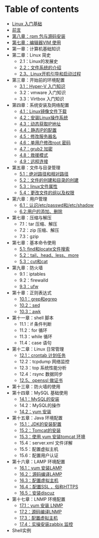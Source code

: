 # Table of contents

* [Linux 入门基础](README.md)
* [前言](qian-yan.md)
* [第八章：rpm 包与源码安装](di-ba-zhang-rpm-bao-yu-yuan-ma-an-zhuang.md)
* [第七章：编辑器VIM 使用](di-qi-zhang-bian-ji-qi-vim-shi-yong.md)
* 第一章：计算机基础知识
* 第二章：Linux 简史
  * 2.1：Linux的发展史
  * [2.2：文件系统的介绍](di-er-zhang-linux-jian-shi/2.2-wen-jian-xi-tong-de-jie-shao.md)
  * [2.3、Linux开机引导和启动过程](di-er-zhang-linux-jian-shi/2.3linux-kai-ji-yin-dao-he-qi-dong-guo-cheng.md)
* 第三章：开始前的环境配置
  * [3.1：Hyper-V 入门知识](di-san-zhang-kai-shi-qian-de-huan-jing-pei-zhi/3.1hyperv-ru-men-zhi-shi.md)
  * 3.2：vmware 入门知识
  * 3.3：Virtbox 入门知识
* 第四章：系统安装及网络配置
  * [4.1：Linux镜像文件下载](di-si-zhang-xi-tong-an-zhuang-ji-wang-luo-pei-zhi/4.1linux-jing-xiang-wen-jian-xia-zai.md)
  * [4.2：安装Linux操作系统](di-si-zhang-xi-tong-an-zhuang-ji-wang-luo-pei-zhi/4.2-an-zhuang-linux-cao-zuo-xi-tong.md)
  * [4.3：动态获取IP地址](di-si-zhang-xi-tong-an-zhuang-ji-wang-luo-pei-zhi/4.3-dong-tai-huo-qu-ip-di-zhi.md)
  * [4.4：静态IP的配置](di-si-zhang-xi-tong-an-zhuang-ji-wang-luo-pei-zhi/4.4-jing-tai-ip-de-pei-zhi.md)
  * [4.5：修改服务器名](di-si-zhang-xi-tong-an-zhuang-ji-wang-luo-pei-zhi/4.5-xiu-gai-fu-wu-qi-ming.md)
  * [4.6：单用户修改root 密码](di-si-zhang-xi-tong-an-zhuang-ji-wang-luo-pei-zhi/4.6-dan-yong-hu-xiu-gai-root-mi-ma.md)
  * [4.7：grub2 加密](di-si-zhang-xi-tong-an-zhuang-ji-wang-luo-pei-zhi/4.7grub2-jia-mi.md)
  * [4.8：救援模式](di-si-zhang-xi-tong-an-zhuang-ji-wang-luo-pei-zhi/4.8-jiu-yuan-mo-shi.md)
  * [4.9：远程连接](di-si-zhang-xi-tong-an-zhuang-ji-wang-luo-pei-zhi/4.9-yuan-cheng-lian-jie.md)
* 第五章：文件与目录管理
  * [5.1：绝对路径和相对路径](di-wu-zhang-wen-jian-yu-mu-lu-guan-li/5.1-jue-dui-lu-jing-he-xiang-dui-lu-jing.md)
  * [5.2：文件的创建和目录的创建](di-wu-zhang-wen-jian-yu-mu-lu-guan-li/5.2-wen-jian-de-chuang-jian-he-mu-lu-de-chuang-jian.md)
  * [5.3：linux文件属性](di-wu-zhang-wen-jian-yu-mu-lu-guan-li/5.3linux-wen-jian-shu-xing.md)
  * [5.4：更改文件的组以及权限](di-wu-zhang-wen-jian-yu-mu-lu-guan-li/5.4-geng-gai-wen-jian-de-zu-yi-ji-quan-xian.md)
* 第六章：用户管理
  * [6.1：认识/etc/passwd和/etc/shadow](di-liu-zhang-yong-hu-guan-li/6.1-ren-shi-etcpasswd-he-etcshadow.md)
  * [6.2:用户的添加、删除](di-liu-zhang-yong-hu-guan-li/6.2-yong-hu-de-tian-jia-shan-chu.md)
* 第七章：压缩与解压
  * 7.1：tar 压缩、解压
  * 7.2：zip 压缩、解压
  * 7.3：gzip
* 第七章：基本命令使用
  * [5.1: find和locate文件搜索](di-qi-zhang-ji-ben-ming-ling-shi-yong/5.1-find-he-locate-wen-jian-sou-suo.md)
  * [5.2：tail、head、less、more](di-qi-zhang-ji-ben-ming-ling-shi-yong/5.2-tail-head-less-more.md)
  * [5.3：cut和cat](di-qi-zhang-ji-ben-ming-ling-shi-yong/5.3cut-he-cat.md)
* 第九章：防火墙
  * 9.1：iptables
  * 9.2：firewalld
  * [9.3：ufw](di-jiu-zhang-fang-huo-qiang/9.3-ufw.md)
* 第十章：正则表达式
  * [10.1：grep和egrep](di-shi-zhang-zheng-ze-biao-da-shi/10.1grep-he-egrep.md)
  * [10.2：sed](di-shi-zhang-zheng-ze-biao-da-shi/10.2-sed.md)
  * [10.3：awk](di-shi-zhang-zheng-ze-biao-da-shi/10.3-awk.md)
* 第十一章：shell 脚本
  * 11.1：if 条件判断
  * 11.2：for 循环
  * 11.3：while 循环
  * 11.4：case 语句
* 第十二章：Linux 日常管理
  * [12.1：crontab 计划任务](di-shi-er-zhang-linux-ri-chang-guan-li/12.1crontab-ji-hua-ren-wu.md)
  * 12.2：tcpdump 网络监控
  * 12.3：top 系统性能分析
  * 12.4：rsync 数据同步
  * [12.5、openssl 做证书](di-shi-er-zhang-linux-ri-chang-guan-li/12.5openssl-zuo-zheng-shu.md)
* 第十三章：防火墙的使用
* 第十四章：MySQL 基础使用
  * [14.1：MySQL的安装](di-shi-si-zhang-mysql-ji-chu-shi-yong/14.1mysql-de-an-zhuang.md)
  * 14.2：MySQL的操作
  * [14.2：yum 安装](di-shi-si-zhang-mysql-ji-chu-shi-yong/14.2yum-an-zhuang.md)
* 第十五章：Java 环境配置
  * [15.1：JDK的安装配置](di-shi-wu-zhang-java-huan-jing-pei-zhi/15.1jdk-de-an-zhuang-pei-zhi.md)
  * [15.2：Tomcat的安装](di-shi-wu-zhang-java-huan-jing-pei-zhi/15.2tomcat-de-an-zhuang.md)
  * [15.3：使用 yum 安装tomcat 环境](di-shi-wu-zhang-java-huan-jing-pei-zhi/15.3-shi-yong-yum-an-zhuang-tomcat-huan-jing.md)
  * 15.4：server.xml 文件详解
  * 15.5：配置虚拟主机
  * 15.6：配置用户认证
* 第十六章：LAMP 环境配置
  * [16.1：yum 安装LAMP](di-shi-liu-zhang-lamp-huan-jing-pei-zhi/16.1yum-an-zhuang-lamp.md)
  * [16.2：源码编译LAMP](di-shi-liu-zhang-lamp-huan-jing-pei-zhi/16.2-yuan-ma-bian-yi-lamp.md)
  * [16.3：配置虚拟主机](di-shi-liu-zhang-lamp-huan-jing-pei-zhi/16.3-pei-zhi-xu-ni-zhu-ji.md)
  * [16.4：配置SSL ，俗称HTTPS](di-shi-liu-zhang-lamp-huan-jing-pei-zhi/16.4-pei-zhi-ssl-su-cheng-https.md)
  * [16.5：安装discuz](di-shi-liu-zhang-lamp-huan-jing-pei-zhi/16.5-an-zhuang-discuz.md)
* 第十七章：LNMP 环境配置
  * [17.1：yum 安装 LNMP](di-shi-qi-zhang-lnmp-huan-jing-pei-zhi/17.1yum-an-zhuang-lnmp.md)
  * [17.2：源码编译LNMP](di-shi-qi-zhang-lnmp-huan-jing-pei-zhi/17.2-yuan-ma-bian-yi-lnmp.md)
  * [17.3：配置虚拟主机](di-shi-qi-zhang-lnmp-huan-jing-pei-zhi/17.3-pei-zhi-xu-ni-zhu-ji.md)
  * [17.4：实操安装zabbix 监控](di-shi-qi-zhang-lnmp-huan-jing-pei-zhi/17.4-shi-cao-an-zhuang-zabbix-jian-kong.md)
* Shell实例

